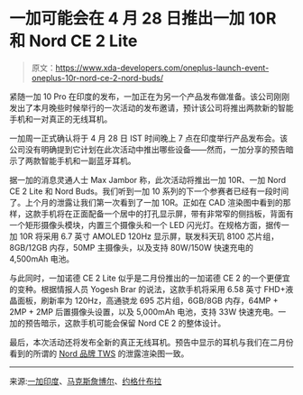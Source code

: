 # 一加可能会在 4 月 28 日推出一加 10R 和 Nord CE 2 Lite

> 原文：<https://www.xda-developers.com/oneplus-launch-event-oneplus-10r-nord-ce-2-nord-buds/>

紧随一加 10 Pro 在印度的发布，一加正在为另一个产品发布做准备。该公司刚刚发出了本月晚些时候举行的一次活动的发布邀请，预计该公司将推出两款新的智能手机和一对真正的无线耳机。

一加周一正式确认将于 4 月 28 日 IST 时间晚上 7 点在印度举行产品发布会。该公司没有明确提到它计划在此次活动中推出哪些设备——然而，一加分享的预告暗示了两款智能手机和一副蓝牙耳机。

据一加的消息灵通人士 Max Jambor 称，此次活动将推出一加 10R、一加 Nord CE 2 Lite 和 Nord Buds。我们听到一加 10 系列的下一个参赛者已经有一段时间了。上个月的泄露让我们第一次看到了一加 10R。正如在 CAD 渲染图中看到的那样，这款手机将在正面配备一个居中的打孔显示屏，带有非常窄的侧挡板，背面有一个矩形摄像头模块，内置三个摄像头和一个 LED 闪光灯。在规格方面，据传一加 10R 将采用 6.7 英寸 AMOLED 120Hz 显示屏，联发科天玑 8100 芯片组，8GB/12GB 内存，50MP 主摄像头，以及支持 80W/150W 快速充电的 4,500mAh 电池。

与此同时，一加诺德 CE 2 Lite 似乎是二月份推出的一加诺德 CE 2 的一个更便宜的变种。根据情报人员 Yogesh Brar 的说法，这款手机将采用 6.58 英寸 FHD+液晶面板，刷新率为 120Hz，高通骁龙 695 芯片组，6GB/8GB 内存，64MP + 2MP + 2MP 后置摄像头设置，以及 5,000mAh 电池，支持 33W 快速充电。一加的预告暗示，这款手机可能会保留 Nord CE 2 的整体设计。

最后，本次活动还将发布全新的真正无线耳机。预告中显示的耳机与我们在二月份看到的所谓的 [Nord 品牌 TWS](https://www.xda-developers.com/oneplus-nord-tws-leaked-renders/) 的泄露渲染图一致。

* * *

来源:[一加印度](https://twitter.com/OnePlus_IN/status/1513422105949323265)、[马克斯詹博尔](https://twitter.com/MaxJmb/status/1513420467243298817)、[约格什布拉](https://twitter.com/heyitsyogesh/status/1511208509395939336?ref_src=twsrc%5Etfw%7Ctwcamp%5Etweetembed%7Ctwterm%5E1511208509395939336%7Ctwgr%5E%7Ctwcon%5Es1_&ref_url=https%3A%2F%2Fwww.gsmarena.com%2Foneplus_nord_ce_2_lite_appears_in_leaked_render-news-53846.php)